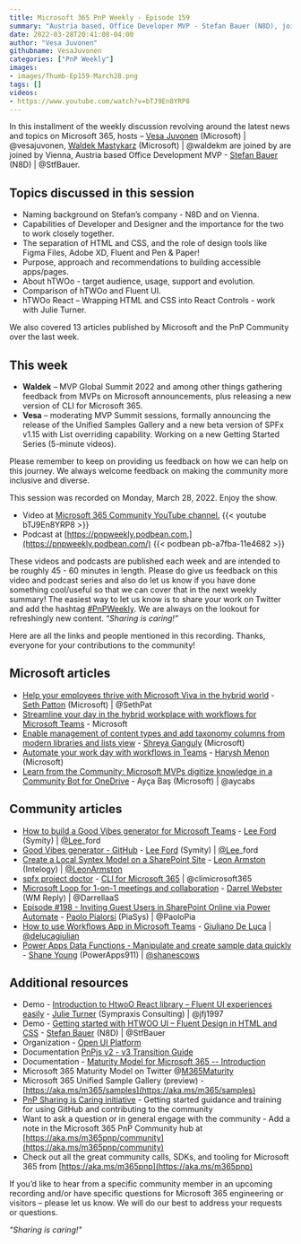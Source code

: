 ```yaml
---
title: Microsoft 365 PnP Weekly - Episode 159
summary: "Austria based, Office Developer MVP - Stefan Bauer (N8D), joins Vesa Juvonen and Waldek Mastykarz to discuss tools and approach to building apps and pages with human semantics and accessibility in mind.    Reviewed 13 articles from Microsoft and Community."
date: 2022-03-28T20:41:08-04:00
author: "Vesa Juvonen"
githubname: VesaJuvonen
categories: ["PnP Weekly"]
images:
- images/Thumb-Ep159-March28.png
tags: []
videos:
- https://www.youtube.com/watch?v=bTJ9En8YRP8
---
```





In this installment of the weekly discussion revolving around the latest news and topics on Microsoft 365, hosts – [Vesa Juvonen](https://twitter.com/vesajuvonen) (Microsoft) | @vesajuvonen, [Waldek Mastykarz](https://twitter.com/waldekm) (Microsoft) | @waldekm are joined by are joined by Vienna, Austria based Office Development MVP -  [Stefan Bauer](https://twitter.com/StfBauer) (N8D) | @StfBauer.

## Topics discussed in this session

*   Naming background on Stefan’s company - N8D and on Vienna.    
*   Capabilities of Developer and Designer and the importance for the two to work closely together. 
*   The separation of HTML and CSS, and the role of design tools like Figma Files, Adobe XD, Fluent and Pen & Paper! 
*   Purpose, approach and recommendations to building accessible apps/pages. 
*   About hTWOo - target audience, usage, support and evolution.
*   Comparison of hTWOo and Fluent UI.
*   hTWOo React – Wrapping HTML and CSS into React Controls - work with Julie Turner.

We also covered 13 articles published by Microsoft and the PnP Community over the last week. 

## This week

*   **Waldek** – MVP Global Summit 2022 and among other things gathering feedback from MVPs on Microsoft announcements, plus releasing a new version of CLI for Microsoft 365.  
*   **Vesa** – moderating MVP Summit sessions, formally announcing the release of the Unified Samples Gallery and a new beta version of SPFx v1.15 with List overriding capability.  Working on a new Getting Started Series (5-minute videos).

Please remember to keep on providing us feedback on how we can help on this journey. We always welcome feedback on making the community more inclusive and diverse.

This session was recorded on Monday, March 28, 2022.   Enjoy the show.  

*   Video at [Microsoft 365 Community YouTube channel.](https://aka.ms/m365pnp-videos)
    {{< youtube bTJ9En8YRP8 >}}
*   Podcast at [https://pnpweekly.podbean.com.](https://pnpweekly.podbean.com/) 
    {{< podbean pb-a7fba-11e4682 >}}

These videos and podcasts are published each week and are intended to be roughly 45 - 60 minutes in length.  Please do give us feedback on this video and podcast series and also do let us know if you have done something cool/useful so that we can cover that in the next weekly summary! The easiest way to let us know is to share your work on Twitter and add the hashtag [#PnPWeekly](https://twitter.com/search?q=%23pnpweekly). We are always on the lookout for refreshingly new content. “_Sharing is caring!”_ 

Here are all the links and people mentioned in this recording. Thanks, everyone for your contributions to the community!

## Microsoft articles

*   [Help your employees thrive with Microsoft Viva in the hybrid
    world](https://www.microsoft.com/microsoft-365/blog/2022/03/24/help-your-employees-thrive-with-microsoft-viva-in-the-hybrid-world/)
    \- [Seth Patton](https://twitter.com/SethPat) (Microsoft) \| @SethPat
*   [Streamline your day in the hybrid workplace with workflows for Microsoft
    Teams](https://techcommunity.microsoft.com/t5/microsoft-teams-blog/streamline-your-day-in-the-hybrid-workplace-with-workflows-for/ba-p/3263057)
    \- Microsoft
*   [Enable management of content types and add taxonomy columns from modern
    libraries and lists
    view](https://techcommunity.microsoft.com/t5/microsoft-sharepoint-blog/enable-management-of-content-types-and-add-taxonomy-columns-from/ba-p/3262518)
    \- [Shreya
    Ganguly](https://techcommunity.microsoft.com/t5/user/viewprofilepage/user-id/1249247)
    (Microsoft)
*   [Automate your work day with workflows in
    Teams](https://powerautomate.microsoft.com/blog/automate-your-work-day-with-workflows-in-teams/)
    \- [Harysh
    Menon](https://powerautomate.microsoft.com/blog/author/hamenon/)
    (Microsoft)
*   [Learn from the Community: Microsoft MVPs digitize knowledge in a Community
    Bot for
    OneDrive](https://devblogs.microsoft.com/microsoft365dev/learn-from-the-community-microsoft-mvps-digitize-knowledge-in-community-bot-for-onedrive/)
    \- Ayça Baş (Microsoft) \| @aycabs

## Community articles

*   [How to build a Good Vibes generator for Microsoft
    Teams](https://techcommunity.microsoft.com/t5/microsoft-365-pnp-blog/how-to-build-a-good-vibes-generator-for-microsoft-teams/ba-p/3268169)
    \- [Lee Ford](https://twitter.com/lee_ford) (Symity) \|
    [@Lee](https://techcommunity.microsoft.com/t5/user/viewprofilepage/user-id/1218535)\_ford
*   [Good Vibes generator -
    GitHub](https://github.com/working-on-it/good-vibes-generator) - [Lee
    Ford](https://twitter.com/lee_ford) (Symity) \|
    [@Lee](https://techcommunity.microsoft.com/t5/user/viewprofilepage/user-id/1218535)\_ford
*   [Create a Local Syntex Model on a SharePoint
    Site](https://www.leonarmston.com/2022/03/syntex-local-models/) - [Leon
    Armston](https://twitter.com/LeonArmston) (Intelogy) \|
    [@LeonArmston](https://techcommunity.microsoft.com/t5/user/viewprofilepage/user-id/855621)
*   [spfx project
    doctor](https://pnp.github.io/cli-microsoft365/cmd/spfx/project/project-doctor/)
    \- [CLI for Microsoft 365](https://twitter.com/climicrosoft365) \|
    @climicrosoft365
*   [Microsoft Loop for 1-on-1 meetings and
    collaboration](https://regarding365.com/microsoft-loop-for-1-on-1-meetings-and-collaboration-c4ff2d9e342c)
    \- [Darrel Webster](https://twitter.com/DarrellaaS) (WM Reply) \| @DarrellaaS
*   [Episode \#198 - Inviting Guest Users in SharePoint Online via Power
    Automate](https://www.youtube.com/watch?v=W-447w2KUOA) - [Paolo
    Pialorsi](https://twitter.com/PaoloPia) (PiaSys) \| @PaoloPia
*   [How to use Workflows App in Microsoft
    Teams](https://www.youtube.com/watch?v=SuUpUrIF2hQ) - [Giuliano De
    Luca](https://twitter.com/DeLucaGiulian) \|
    [@delucagiulian](https://techcommunity.microsoft.com/t5/user/viewprofilepage/user-id/1038317)
*   [Power Apps Data Functions - Manipulate and create sample data
    quickly](https://www.youtube.com/watch?v=M0zA1CzTkxc) - [Shane
    Young](https://twitter.com/ShanesCows) (PowerApps911) \|
    [@shanescows](https://techcommunity.microsoft.com/t5/user/viewprofilepage/user-id/788901)

## Additional resources

*   Demo - [Introduction to HtwoO React library – Fluent UI experiences
    easily](https://www.youtube.com/watch?v=J7WxE18CMMQ) - [Julie
    Turner](http://twitter.com/jfj1997) (Sympraxis Consulting) \| @jfj1997
*   Demo - [Getting started with HTWOO UI – Fluent Design in HTML and
    CSS](https://www.youtube.com/watch?v=_sPE3ARdRFs) - [Stefan
    Bauer](http://twitter.com/StfBauer) (N8D) \| @StfBauer
*   Organization - [Open UI Platform](https://open-ui.org/)
*   Documentation [PnPjs v2 - v3 Transition Guide](https://pnp.github.io/pnpjs/transition-guide/)
*   Documentation - [Maturity Model for Microsoft 365 -- Introduction](https://docs.microsoft.com/microsoft-365/community/microsoft365-maturity-model--intro)
*   Microsoft 365 Maturity Model on Twitter @[M365Maturity](https://twitter.com/M365Maturity)
*   Microsoft 365 Unified Sample Gallery (preview) - [https://aka.ms/m365/samples](https://aka.ms/m365/samples) 
*   [PnP Sharing is Caring initiative](https://aka.ms/sharing-is-caring) - Getting started guidance and training for using GitHub and contributing to the community
*   Want to ask a question or in general engage with the community - Add a note in the Microsoft 365 PnP Community hub at [https://aka.ms/m365pnp/community](https://aka.ms/m365pnp/community)
*   Check out all the great community calls, SDKs, and tooling for Microsoft 365 from [https://aka.ms/m365pnp](https://aka.ms/m365pnp)


If you’d like to hear from a specific community member in an upcoming recording and/or have specific questions for Microsoft 365 engineering or visitors – please let us know. We will do our best to address your requests or questions.

_"Sharing is caring!"_ 
